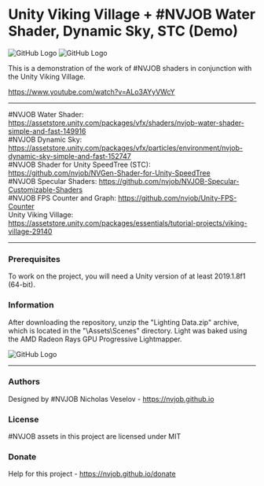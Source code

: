 # Unity Viking Village + #NVJOB Water Shader, Dynamic Sky, STC (Demo)

![GitHub Logo](https://raw.githubusercontent.com/nvjob/Viking-Village-NVJOB-Sky-Water-STC/master/Images/Demo%20(3).png)
![GitHub Logo](https://raw.githubusercontent.com/nvjob/Viking-Village-NVJOB-Sky-Water-STC/master/Images/Demo%20(2).png)

This is a demonstration of the work of #NVJOB shaders in conjunction with the Unity Viking Village.

https://www.youtube.com/watch?v=ALo3AYyVWcY

------------------------------------

#NVJOB Water Shader: https://assetstore.unity.com/packages/vfx/shaders/nvjob-water-shader-simple-and-fast-149916 <br/>
#NVJOB Dynamic Sky: https://assetstore.unity.com/packages/vfx/particles/environment/nvjob-dynamic-sky-simple-and-fast-152747 <br/>
#NVJOB Shader for Unity SpeedTree (STC): https://github.com/nvjob/NVGen-Shader-for-Unity-SpeedTree <br/>
#NVJOB Specular Shaders: https://github.com/nvjob/NVJOB-Specular-Customizable-Shaders <br/>
#NVJOB FPS Counter and Graph: https://github.com/nvjob/Unity-FPS-Counter <br/>
Unity Viking Village: https://assetstore.unity.com/packages/essentials/tutorial-projects/viking-village-29140

------------------------------------

### Prerequisites

To work on the project, you will need a Unity version of at least 2019.1.8f1 (64-bit).

### Information

After downloading the repository, unzip the "Lighting Data.zip" archive, which is located in the "\Assets\Scenes\" directory.
Light was baked using the AMD Radeon Rays GPU Progressive Lightmapper.

![GitHub Logo](https://raw.githubusercontent.com/nvjob/Viking-Village-NVJOB-Sky-Water-STC/master/Images/Lighting%20Data.png)

-------------------------------------------------------------------

### Authors
Designed by #NVJOB Nicholas Veselov - https://nvjob.github.io

### License
#NVJOB assets in this project are licensed under MIT

### Donate
Help for this project - https://nvjob.github.io/donate
